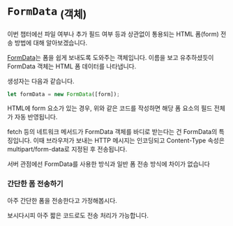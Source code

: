 `FormData` <sub>(객체)</sub>
============================

이번 챕터에선 파일 여부나 추가 필드 여부 등과 상관없이 통용되는 HTML 폼(form) 전송 방법에 대해 알아보겠습니다.

[FormData](https://xhr.spec.whatwg.org/#interface-formdata)는 폼을 쉽게 보내도록 도와주는 객체입니다. 이름을 보고 유추하셨듯이 FormData 객체는 HTML 폼 데이터를 나타냅니다.

생성자는 다음과 같습니다.
```javascript
let formData = new FormData([form]);
```

HTML에 form 요소가 있는 경우, 위와 같은 코드를 작성하면 해당 폼 요소의 필드 전체가 자동 반영됩니다.

fetch 등의 네트워크 메서드가 FormData 객체를 바디로 받는다는 건 FormData의 특징입니다. 이때 브라우저가 보내는 HTTP 메시지는 인코딩되고 Content-Type 속성은 multipart/form-data로 지정된 후 전송됩니다.

서버 관점에선 FormData를 사용한 방식과 일반 폼 전송 방식에 차이가 없습니다

### 간단한 폼 전송하기
아주 간단한 폼을 전송한다고 가정해봅시다.

보시다시피 아주 짧은 코드로도 전송 처리가 가능합니다.
